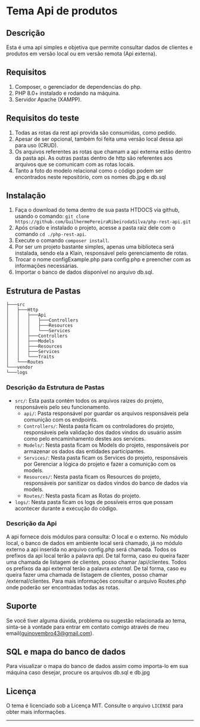 # Tema Api de produtos

## Descrição

Esta é uma api simples e objetiva que permite consultar dados de clientes e produtos em versão local ou em versão remota (Api externa).

## Requisitos

1. Composer, o gerenciador de dependencias do php.
3. PHP 8.0+ instalado e rodando na máquina.
4. Servidor Apache (XAMPP).

## Requisitos do teste

1. Todas as rotas da rest api provida são consumidas, como pedido. 
2. Apesar de ser opcional, também foi feita uma versão local dessa api para uso (CRUD).
3. Os arquivos referentes as rotas que chamam a api externa estão dentro da pasta api. As outras pastas dentro de http são referentes aos arquivos que se 
comunicam com as rotas locais.
4. Tanto a foto do modelo relacional como o código podem ser encontrados neste repositório, com os nomes db.jpg e db.sql

## Instalação

1. Faça o download do tema dentro de sua pasta HTDOCS via github, usando o comando:
`git clone https://github.com/GuilhermePereiraRibeirodaSilva/php-rest-api.git`
2. Após criado e instalado o projeto, acesse a pasta raiz dele com o comando `cd ./php-rest-api`.
3. Execute o comando `composer install`.
4. Por ser um projeto bastante simples, apenas uma biblioteca será instalada, sendo ela a Klain, responsável pelo gerenciamento de rotas.
5. Trocar o nome configExample.php para config.php e preencher com as informações necessárias.
6. Importar o banco de dados disponível no arquivo db.sql.

## Estrutura de Pastas

```
├───src
│   ├───Http
│   │   ├───Api
│   │   │   ├───Controllers
│   │   │   ├───Resources
│   │   │   └───Services
│   │   ├───Controllers
│   │   ├───Models
│   │   ├───Resources
│   │   ├───Services
│   │   └───Traits
│   └───Routes
└───vendor
└───logs
```

### Descrição da Estrutura de Pastas

- `src/`: Esta pasta contém todos os arquivos raízes do projeto, responsáveis pelo seu funcionamento.
    - `api/`: Pasta responsável por guardar os arquivos responsáveis pela comunição com os endpoints.
    - `Controllers/`: Nesta pasta ficam os controladores do projeto, responsáveis pela validação dos dados vindos do usuário assim como pelo encaminhamento destes aos services.
    - `Models/`: Nesta pasta ficam os Models do projeto, responsáveis por armazenar os dados das entidades participantes.
    - `Services/`: Nesta pasta ficam os Services do projeto, responsáveis por Gerenciar a lógica do projeto e fazer a comunição com os models.
    - `Resources/`: Nesta pasta ficam os Resources do projeto, responsáveis por sanitizar os dados vindos do banco de dados via models.
    - `Routes/`: Nesta pasta ficam as Rotas do projeto.
- `logs/`: Nesta pasta ficam os logs de possíveis erros que possam acontecer durante a execução do código.

### Descrição da Api

A api fornece dois módulos para consulta: O local e o externo. No módulo local, o banco de dados em ambiente local será chamado, já no módulo externo a api inserida no arquivo config.php será chamada. 
Todos os prefixos da api local terão a palavra *api*. De tal forma, caso eu queira fazer uma chamada de listagem de clientes, posso chamar /api/clientes.
Todos os prefixos da api external terão a palavra *external*. De tal forma, caso eu queira fazer uma chamada de listagem de clientes, posso chamar /external/clientes.
Para mais informações consultar o arquivo Routes.php onde poderão ser encontradas todas as rotas.

## Suporte

Se você tiver alguma dúvida, problema ou sugestão relacionada ao tema, sinta-se à vontade para entrar em contato comigo através de meu email(guinovembro43@gmail.com).

## SQL e mapa do banco de dados

Para visualizar o mapa do banco de dados assim como importa-lo em sua máquina caso desejar, procure os arquivos db.sql e db.jpg

## Licença

O tema é licenciado sob a Licença MIT. Consulte o arquivo `LICENSE` para obter mais informações.

---
